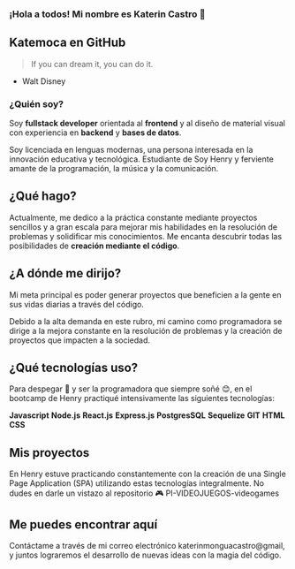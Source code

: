 ### ¡Hola a todos! Mi nombre es Katerin Castro 👋
Katemoca en GitHub
---
> If you can dream it, you can do it.
- Walt Disney
  
### ¿Quién soy?
Soy **fullstack developer** orientada al **frontend** y al diseño de material visual con experiencia en **backend** y **bases de datos**.

Soy licenciada en lenguas modernas, una persona interesada en la innovación educativa y tecnológica. Estudiante de Soy Henry y ferviente amante de la programación, la música y la comunicación. 

## ¿Qué hago?
Actualmente, me dedico a la práctica constante mediante proyectos sencillos y a gran escala para mejorar mis habilidades en la resolución de problemas y solidificar mis conocimientos. Me encanta descubrir todas las posibilidades de **creación mediante el código**. 

## ¿A dónde me dirijo?
Mi meta principal es poder generar proyectos que beneficien a la gente en sus vidas diarias a través del código.   

Debido a la alta demanda en este rubro, mi camino como programadora se dirige a la mejora constante en la resolución de problemas y la creación de proyectos que impacten a la sociedad.

## ¿Qué tecnologías uso?
Para despegar 🚀 y ser la programadora que siempre soñé 😊, en el bootcamp de Henry practiqué intensivamente las siguientes tecnologías: 

**Javascript**
**Node.js**
**React.js**
**Express.js**
**PostgresSQL**
**Sequelize**
**GIT**
**HTML**
**CSS**

## Mis proyectos
En Henry estuve practicando constantemente con la creación de una Single Page Application (SPA) utilizando estas tecnologías integralmente. 
No dudes en darle un vistazo al repositorio 🎮 PI-VIDEOJUEGOS-videogames 

## Me puedes encontrar aquí
Contáctame a través de mi correo electrónico katerinmonguacastro@gmail, y juntos lograremos el desarrollo de nuevas ideas con la magia del código. 







<!--
**Katemoca/Katemoca** is a ✨ _special_ ✨ repository because its `README.md` (this file) appears on your GitHub profile.

Here are some ideas to get you started:

- 🔭 I’m currently working on ...
- 🌱 I’m currently learning ...
- 👯 I’m looking to collaborate on ...
- 🤔 I’m looking for help with ...
- 💬 Ask me about ...
- 📫 How to reach me: ...
- 😄 Pronouns: ...
- ⚡ Fun fact: ...
-->
